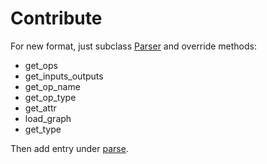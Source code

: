# Contribute
For new format, just subclass [Parser](https://github.com/RandySheriffH/tracer/blob/master/tracer/parsers.py#L13) and override methods:

- get_ops
- get_inputs_outputs
- get_op_name
- get_op_type
- get_attr
- load_graph
- get_type

Then add entry under [parse](https://github.com/RandySheriffH/tracer/blob/master/tracer/parsers.py#L694).
